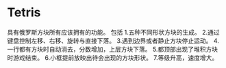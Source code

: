 # Tetris
具有俄罗斯方块所有应该拥有的功能。
包括
1.五种不同形状方块的生成。
2.通过键盘控制左移、右移、旋转与直接下落。
3.遇到边界或者静止方块停止运动。
4.一行都有方块时自动消去，分数增加，上层方块下落。
5.都顶部出现了堆积方块时游戏结束。
6.小框提前放映出待会出现的方块形状。
7.等级升高，速度增大。
